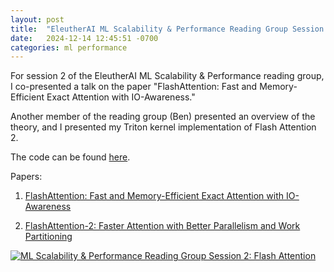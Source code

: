 ```yaml
---
layout: post
title:  "EleutherAI ML Scalability & Performance Reading Group Session 2: Flash Attention"
date:   2024-12-14 12:45:51 -0700
categories: ml performance
---
```


For session 2 of the EleutherAI ML Scalability & Performance reading group, I co-presented a talk on the paper "FlashAttention: Fast and Memory-Efficient Exact Attention with IO-Awareness." 

Another member of the reading group (Ben) presented an overview of the theory, and I presented my Triton kernel implementation of Flash Attention 2. 

The code can be found [here](https://github.com/danielvegamyhre/ML-scalability-and-performance/blob/main/session_2/flash_attention.py).


Papers:

1. [FlashAttention: Fast and Memory-Efficient Exact Attention with IO-Awareness](https://arxiv.org/abs/2307.08691)

2. [FlashAttention-2: Faster Attention with Better Parallelism and Work Partitioning](https://arxiv.org/abs/2307.08691)

[![ML Scalability & Performance Reading Group Session 2: Flash Attention](https://img.youtube.com/vi/Lys0TpsLIEc/maxresdefault.jpg)](https://www.youtube.com/watch?v=Lys0TpsLIEc)
